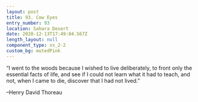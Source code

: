 ```yaml
---
layout: post
title: 93. Cow Eyes
entry_number: 93
location: Sahara Desert
date: 2020-12-13T17:49:04.567Z
length_layout: null
component_type: xs_2-2
custom_bg: mutedPink
---
```

“I went to the woods because I wished to live deliberately, to front only the essential facts of life, and see if I could not learn what it had to teach, and not, when I came to die, discover that I had not lived.” 

–Henry David Thoreau